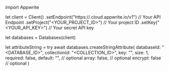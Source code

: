 import Appwrite

let client = Client()
    .setEndpoint("https://<REGION>.cloud.appwrite.io/v1") // Your API Endpoint
    .setProject("<YOUR_PROJECT_ID>") // Your project ID
    .setKey("<YOUR_API_KEY>") // Your secret API key

let databases = Databases(client)

let attributeString = try await databases.createStringAttribute(
    databaseId: "<DATABASE_ID>",
    collectionId: "<COLLECTION_ID>",
    key: "",
    size: 1,
    required: false,
    default: "<DEFAULT>", // optional
    array: false, // optional
    encrypt: false // optional
)

